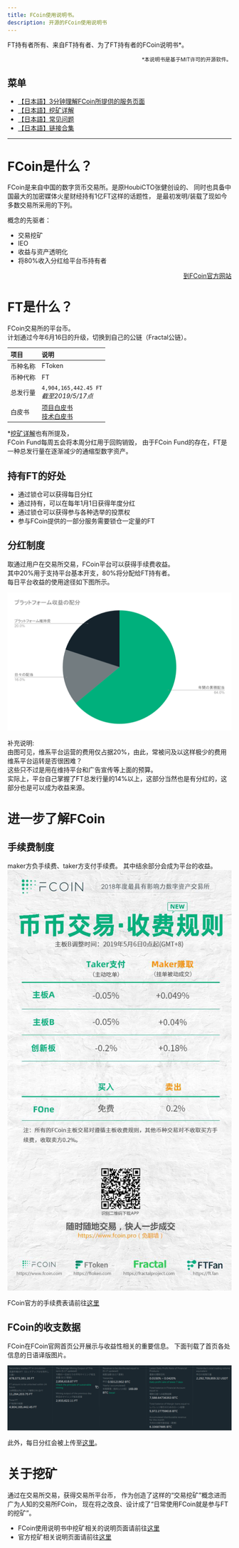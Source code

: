 ```yaml
---
title: FCoin使用说明书。
description: 开源的FCoin使用说明书
---
```


FT持有者所有、来自FT持有者、为了FT持有者的FCoin说明书*。  
<div style="text-align: right;">
    <small>*本说明书是基于MIT许可的开源软件。</small>
</div> 

## 菜单

- [【日本語】3分钟理解FCoin所提供的服务页面](./3minutes-fcoin.html)
- [【日本語】挖矿详解](./about-mining.html)
- [【日本語】常见问题](./faq.html)
- [【日本語】链接合集](./link.html)

---

# FCoin是什么？

FCoin是来自中国的数字货币交易所。是原HoubiCTO张健创设的、
同时也具备中国最大的加密媒体火星财经持有1亿FT这样的话题性，
是最初发明/装载了现如今多数交易所采用的下列。

概念的先驱者：
- 交易挖矿
- IEO
- 收益与资产透明化
- 将80%收入分红给平台币持有者

<div style="text-align: right;">
    <a href="https://www.fcoin.com" target="_brank">到FCoin官方网站</a>  
</div>  

# FT是什么？

FCoin交易所的平台币。  
计划通过今年6月16日的升级，切换到自己的公链（Fractal公链）。  

| 项目         | 说明          |
|:-------------|:------------------|
| 币种名称          | FToken |
| 币种代称 | FT   |
| 总发行量           | `4,904,165,442.45 FT` <br>*截至2019/5/17点*      |
| 白皮书           | <a href="https://fractalproject.com/assets/pdf/fractal-whitepaper-en.pdf" target="_brank">项目白皮书</a><br><a href="https://fractalproject.com/assets/pdf/fractal-technical-whitepaper-en.pdf" target="_brank">技术白皮书</a> |

*[挖矿详解](./about-mining.html#マイニングで配られるftはどこから来るのか)也有所提及，  
FCoin Fund每周五会将本周分红用于回购销毁，
由于FCoin Fund的存在，FT是一种总发行量在逐渐减少的通缩型数字资产。

## 持有FT的好处

- 通过锁仓可以获得每日分红
- 通过持有，可以在每年1月1日获得年度分红
- 通过锁仓可以获得参与各种选举的投票权
- 参与FCoin提供的一部分服务需要锁仓一定量的FT

## 分红制度

取通过用户在交易所交易，FCoin平台可以获得手续费收益。  
其中20%用于支持平台基本开支，80%将分配给FT持有者。  
每日平台收益的使用途径如下图所示。  

![収益分配比率](./images/revenue-share-ratio.png)

补充说明:  
由图可见，维系平台运营的费用仅占据20%，由此，常被问及以这样极少的费用维系平台运转是否很困难？  
这些只不过是用在维持平台和广告宣传等上面的预算。  
实际上，平台自己掌握了FT总发行量的14%以上，这部分当然也是有分红的，这部分也是可以成为收益来源。

# 进一步了解FCoin

## 手续费制度

maker方负手续费、taker方支付手续费。
其中结余部分会成为平台的收益。
![FCoin手续费制度](./images/trading-fees.png)
  
FCoin官方的手续费表请前往[这里](https://fcoin.zendesk.com/hc/zh-cn/articles/360003715514)

## FCoin的收支数据
FCoin在FCoin官网首页公开展示与收益性相关的重要信息。 
下面刊载了首页各处信息的日语译版图片。

![FCoin公式サイトトップページに掲載される収益データ](images/fcoin-top-page-details.png)

此外，每日分红会被上传至<a href="https://fcoin.zendesk.com/hc/zh-cn/sections/360001156334-Income-distribution-details" target="_brank">这里</a>。  

# 关于挖矿

通过在交易所交易，获得交易所平台币，
作为创造了这样的“交易挖矿”概念进而广为人知的交易所FCoin，
现在将之改良、设计成了“日常使用FCoin就是参与FT的挖矿”。

- FCoin使用说明书中挖矿相关的说明页面请前往[这里](./about-mining.html)
- 官方挖矿相关说明页面请前往[这里](https://www.fcoin.com/mining) 